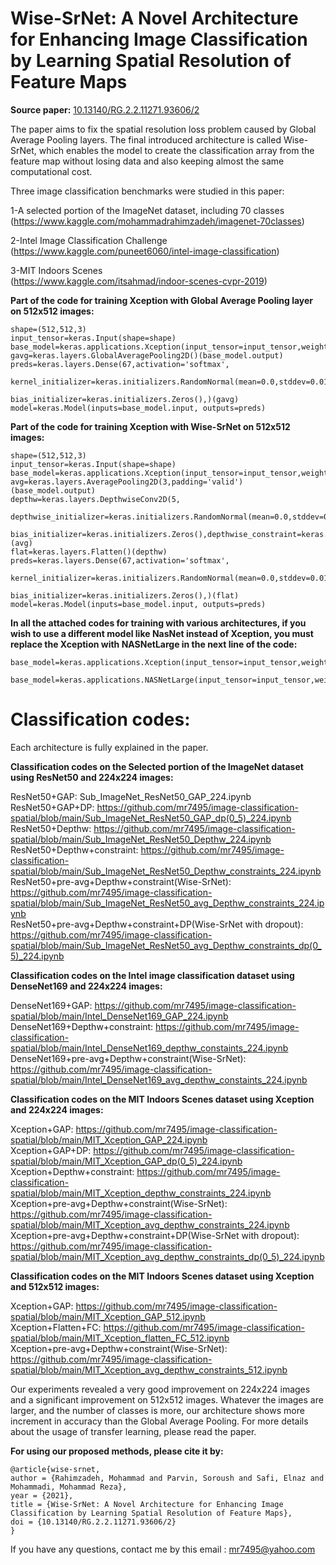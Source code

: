 # Wise-SrNet: A Novel Architecture for Enhancing Image Classification by Learning Spatial Resolution of Feature Maps

**Source paper:** [10.13140/RG.2.2.11271.93606/2](https://doi.org/10.13140/RG.2.2.11271.93606/2)

The paper aims to fix the spatial resolution loss problem caused by Global Average Pooling layers. The final introduced architecture is called Wise-SrNet, which enables the model to create the classification array from the feature map without losing data and also keeping almost the same computational cost.

Three image classification benchmarks were studied in this paper:

1-A selected portion of the ImageNet dataset, including 70 classes </br> (https://www.kaggle.com/mohammadrahimzadeh/imagenet-70classes)

2-Intel Image Classification Challenge  </br> (https://www.kaggle.com/puneet6060/intel-image-classification) </br> 

3-MIT Indoors Scenes  </br> (https://www.kaggle.com/itsahmad/indoor-scenes-cvpr-2019) </br> 

**Part of the code for training Xception with Global Average Pooling layer on 512x512 images:**

```
shape=(512,512,3)
input_tensor=keras.Input(shape=shape)
base_model=keras.applications.Xception(input_tensor=input_tensor,weights='imagenet',include_top=False)
gavg=keras.layers.GlobalAveragePooling2D()(base_model.output)
preds=keras.layers.Dense(67,activation='softmax',
                          kernel_initializer=keras.initializers.RandomNormal(mean=0.0,stddev=0.01),
                          bias_initializer=keras.initializers.Zeros(),)(gavg)
model=keras.Model(inputs=base_model.input, outputs=preds) 
```

**Part of the code for training Xception with Wise-SrNet on 512x512 images:**

```
shape=(512,512,3)
input_tensor=keras.Input(shape=shape)
base_model=keras.applications.Xception(input_tensor=input_tensor,weights='imagenet',include_top=False)
avg=keras.layers.AveragePooling2D(3,padding='valid')(base_model.output)
depthw=keras.layers.DepthwiseConv2D(5,
                                      depthwise_initializer=keras.initializers.RandomNormal(mean=0.0,stddev=0.01),
                                      bias_initializer=keras.initializers.Zeros(),depthwise_constraint=keras.constraints.NonNeg())(avg)
flat=keras.layers.Flatten()(depthw)
preds=keras.layers.Dense(67,activation='softmax',
                          kernel_initializer=keras.initializers.RandomNormal(mean=0.0,stddev=0.01),
                          bias_initializer=keras.initializers.Zeros(),)(flat)
model=keras.Model(inputs=base_model.input, outputs=preds)  
```

**In all the attached codes for training with various architectures, if you wish to use a different model like NasNet instead of Xception, you must replace the Xception with NASNetLarge in the next line of the code:**

```
base_model=keras.applications.Xception(input_tensor=input_tensor,weights='imagenet',include_top=False)

base_model=keras.applications.NASNetLarge(input_tensor=input_tensor,weights='imagenet',include_top=False)
```

# Classification codes:

Each architecture is fully explained in the paper.

**Classification codes on the Selected portion of the ImageNet dataset using ResNet50 and 224x224 images:** 

ResNet50+GAP: Sub_ImageNet_ResNet50_GAP_224.ipynb</br> 
ResNet50+GAP+DP: https://github.com/mr7495/image-classification-spatial/blob/main/Sub_ImageNet_ResNet50_GAP_dp(0_5)_224.ipynb</br> 
ResNet50+Depthw: https://github.com/mr7495/image-classification-spatial/blob/main/Sub_ImageNet_ResNet50_Depthw_224.ipynb</br> 
ResNet50+Depthw+constraint: https://github.com/mr7495/image-classification-spatial/blob/main/Sub_ImageNet_ResNet50_Depthw_constraints_224.ipynb</br> 
ResNet50+pre-avg+Depthw+constraint(Wise-SrNet): https://github.com/mr7495/image-classification-spatial/blob/main/Sub_ImageNet_ResNet50_avg_Depthw_constraints_224.ipynb</br> 
ResNet50+pre-avg+Depthw+constraint+DP(Wise-SrNet with dropout): https://github.com/mr7495/image-classification-spatial/blob/main/Sub_ImageNet_ResNet50_avg_Depthw_constraints_dp(0_5)_224.ipynb


**Classification codes on the Intel image classification dataset using DenseNet169 and 224x224 images:** 

DenseNet169+GAP: https://github.com/mr7495/image-classification-spatial/blob/main/Intel_DenseNet169_GAP_224.ipynb</br> 
DenseNet169+Depthw+constraint: https://github.com/mr7495/image-classification-spatial/blob/main/Intel_DenseNet169_depthw_constaints_224.ipynb</br> 
DenseNet169+pre-avg+Depthw+constraint(Wise-SrNet): https://github.com/mr7495/image-classification-spatial/blob/main/Intel_DenseNet169_avg_depthw_constaints_224.ipynb</br> 

**Classification codes on the MIT Indoors Scenes dataset using Xception and 224x224 images:** 

Xception+GAP: https://github.com/mr7495/image-classification-spatial/blob/main/MIT_Xception_GAP_224.ipynb</br> 
Xception+GAP+DP: https://github.com/mr7495/image-classification-spatial/blob/main/MIT_Xception_GAP_dp(0_5)_224.ipynb</br> 
Xception+Depthw+constraint: https://github.com/mr7495/image-classification-spatial/blob/main/MIT_Xception_depthw_constraints_224.ipynb</br> 
Xception+pre-avg+Depthw+constraint(Wise-SrNet): https://github.com/mr7495/image-classification-spatial/blob/main/MIT_Xception_avg_depthw_constraints_224.ipynb</br> 
Xception+pre-avg+Depthw+constraint+DP(Wise-SrNet with dropout): https://github.com/mr7495/image-classification-spatial/blob/main/MIT_Xception_avg_depthw_constraints_dp(0_5)_224.ipynb

**Classification codes on the MIT Indoors Scenes dataset using Xception and 512x512 images:** 

Xception+GAP: https://github.com/mr7495/image-classification-spatial/blob/main/MIT_Xception_GAP_512.ipynb</br> 
Xception+Flatten+FC: https://github.com/mr7495/image-classification-spatial/blob/main/MIT_Xception_flatten_FC_512.ipynb</br> 
Xception+pre-avg+Depthw+constraint(Wise-SrNet): https://github.com/mr7495/image-classification-spatial/blob/main/MIT_Xception_avg_depthw_constraints_512.ipynb</br> 


Our experiments revealed a very good improvement on 224x224 images and a significant improvement on 512x512 images. Whatever the images are larger, and the number of classes is more, our architecture shows more increment in accuracy than the Global Average Pooling. For more details about the usage of transfer learning, please read the paper.


**For using our proposed methods, please cite it by:**
 ```
@article{wise-srnet,
author = {Rahimzadeh, Mohammad and Parvin, Soroush and Safi, Elnaz and Mohammadi, Mohammad Reza},
year = {2021},
title = {Wise-SrNet: A Novel Architecture for Enhancing Image Classification by Learning Spatial Resolution of Feature Maps},
doi = {10.13140/RG.2.2.11271.93606/2}
}
 ```

 If you have any questions, contact me by this email : mr7495@yahoo.com
